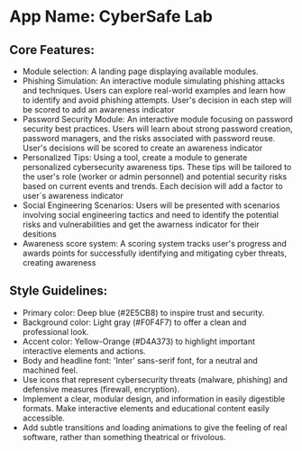 # **App Name**: CyberSafe Lab

## Core Features:

- Module selection: A landing page displaying available modules.
- Phishing Simulation: An interactive module simulating phishing attacks and techniques. Users can explore real-world examples and learn how to identify and avoid phishing attempts. User's decision in each step will be scored to add an awareness indicator
- Password Security Module: An interactive module focusing on password security best practices. Users will learn about strong password creation, password managers, and the risks associated with password reuse. User's decisions will be scored to create an awareness indicator
- Personalized Tips: Using a tool, create a module to generate personalized cybersecurity awareness tips. These tips will be tailored to the user's role (worker or admin personnel) and potential security risks based on current events and trends. Each decision will add a factor to user´s awareness indicator
- Social Engineering Scenarios: Users will be presented with scenarios involving social engineering tactics and need to identify the potential risks and vulnerabilities and get the awarness indicator for their desitions
- Awareness score system: A scoring system tracks user's progress and awards points for successfully identifying and mitigating cyber threats, creating awareness

## Style Guidelines:

- Primary color: Deep blue (#2E5CB8) to inspire trust and security.
- Background color: Light gray (#F0F4F7) to offer a clean and professional look.
- Accent color: Yellow-Orange (#D4A373) to highlight important interactive elements and actions.
- Body and headline font: 'Inter' sans-serif font, for a neutral and machined feel.
- Use icons that represent cybersecurity threats (malware, phishing) and defensive measures (firewall, encryption).
- Implement a clear, modular design, and information in easily digestible formats. Make interactive elements and educational content easily accessible.
- Add subtle transitions and loading animations to give the feeling of real software, rather than something theatrical or frivolous.